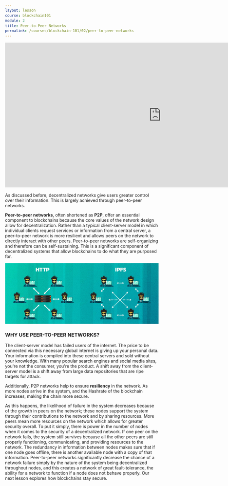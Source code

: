 ```yaml
---
layout: lesson
course: blockchain101
module: 2
title: Peer-to-Peer Networks
permalink: /courses/blockchain-101/02/peer-to-peer-networks
---
```


<iframe width="1024" height="475" src="https://www.youtube.com/embed/tijkEhUOf_o?rel=0" frameborder="0" allow="accelerometer; autoplay; encrypted-media; gyroscope; picture-in-picture" allowfullscreen></iframe>


<span class="openingParagraph">As discussed before, decentralized networks give users greater control over their information. This is largely achieved through peer-to-peer networks.
</span>

<b>Peer-to-peer networks</b><span style="font-weight: 400;">, often shortened as </span><b>P2P</b><span style="font-weight: 400;">, offer an essential component to blockchains because the core values of the network design allow for decentralization. Rather than a typical client-server model in which individual clients request services or information from a central server, a peer-to-peer network is more resilient and allows peers on the network to directly interact with other peers. Peer-to-peer networks are self-organizing and therefore can be self-sustaining. This is a significant component of decentralized systems that allow blockchains to do what they are purposed for.</span>

<img src="/assets/img/courses/blockchain-101/P2P_HTTP_IPFS-01.jpg" />

<h3>WHY USE PEER-TO-PEER NETWORKS?</h3>

The client-server model has failed users of the internet. The price to be connected via this necessary global internet is giving up your personal data. Your information is compiled into these central servers and sold without your knowledge. With many popular search engines and social media sites, you're not the consumer, you're the product. A shift away from the client-server model is a shift away from large data repositories that are ripe targets for attack.

<span style="font-weight: 400;">Additionally, P2P networks help to ensure </span><b>resiliency </b><span style="font-weight: 400;">in the network. As more nodes arrive in the system, and the Hashrate of the blockchain increases, making the chain more secure.</span>

<span style="font-weight: 400;">As this happens, the likelihood of failure in the system decreases because of the growth in peers on the network; these nodes support the system through their contributions to the network and by sharing resources. More peers mean more resources on the network which allows for greater security overall. To put it simply, there is power in the number of nodes when it comes to the security of a decentralized network. </span><span style="font-weight: 400;">If one peer on the network fails, the system still survives because all the other peers are still properly functioning, communicating, and providing resources to the network. The redundancy in information between nodes makes sure that if one node goes offline, there is another available node with a copy of that information. Peer-to-peer networks significantly decrease the chance of a network failure simply by the nature of the system being decentralized throughout nodes, and this creates a network of great fault-tolerance, the ability for a network to function if a node does not behave properly. Our next lesson explores how blockchains stay secure.</span>

